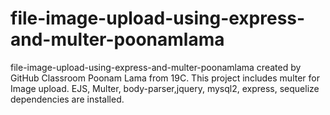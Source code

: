 # file-image-upload-using-express-and-multer-poonamlama
file-image-upload-using-express-and-multer-poonamlama created by GitHub Classroom
Poonam Lama from 19C. 
This project includes multer for Image upload.
EJS, Multer, body-parser,jquery, mysql2, express, sequelize dependencies are installed.
